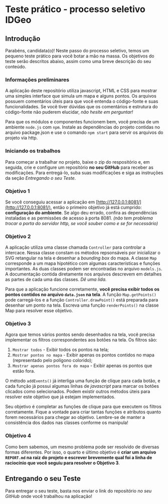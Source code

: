 # Teste prático - processo seletivo IDGeo

## Introdução
Parabéns, candidata(o)! Neste passo do processo seletivo, temos um pequeno teste prático para você botar a mão na massa. Os objetivos do teste serão descritos abaixo, assim como uma breve descrição do seu conteúdo.

### Informações preliminares

A aplicação deste repositório utiliza javascript, HTML e CSS para mostrar uma simples interface que simula um mapa e alguns pontos. Os arquivos possuem comentários úteis para que você entenda o código-fonte e suas funcionalidades. Se você tiver dúvidas que os comentários e estrutura do código-fonte não puderem elucidar, *não hesite em perguntar!*

Para que os módulos e componentes funcionem bem, você precisa de um ambiente `node.js` com `npm`. Instale as dependências do projeto contidas no arquivo package.json e use o comando `npm start` para servir os arquivos do projeto via http.

### Iniciando os trabalhos

Para começar a trabalhar no projeto, baixe o zip do respositório e, em seguida, crie e configure um repositório **no seu GitHub** para receber as modificações. Para entregá-lo, suba suas modificações e siga as instruções da seção *Entregando o seu Teste*.

### Objetivo 1

Se você conseguiu acessar a aplicação em [http://127.0.0.1:8081/](http://127.0.0.1:8081/), então o primeiro objetivo já está cumprido: **configuração do ambiente**. Se algo deu errado, confira as dependências instaladas e as permissões de acesso à porta 8081. *(não tem problema trocar a porta do servidor http, se você souber como e se for necessário)*

### Objetivo 2

A aplicação utiliza uma classe chamada `Controller` para controlar a intercace. Nessa classe constam os métodos repsonsáveis por inicializar o SVG retangular na tela e desenhar a *bounding box* do mapa. A classe `Map` corresponde a um mapa hipotético com algumas características e funções importantes. As duas classes podem ser encontradas no arquivo `models.js`. A documentação contida diretamente nos arquivos descrevem em detalhes as partes de cada uma das classes. *Dê uma lida.*

Para que a aplicação funcione corretamente, **você precisa exibir todos os pontos contidos no arquivo `data.json` na tela**. A função `Map.getPoints()` pode carregá-los e a função `Controller.drawPoint()` está preparada para desenhar um ponto na tela. Escreva uma função `renderPoints()` na classe Map para resolver esse objetivo.

### Objetivo 3

Agora que temos vários pontos sendo desenhados na tela, você precisa implementar os filtros correspondentes aos botões na tela. Os filtros são:
1. `Mostrar todos` - Exibir todos os pontos na tela;
2. `Mostrar pontos no mapa` - Exibir apenas os pontos contidos no mapa (representado pelo polígono colorido);
3. `Mostrar apenas pontos fora do mapa` - Exibir apenas os pontos que estão fora.

O método `addEvents()` já interliga uma função de clique para cada botão, e cada função já possui algumas linhas de *javascript* para marcar os botões clicados como selecionados. Podem existir outros métodos úteis para resolver este objetivo que já estejam implementados.

Seu objetivo é completar as funções de clique para que executem os filtros corretamente. Fique a vontade para criar tantas funções e atributos quanto forem necessários para chegar ao objetivo. Lembre-se de manter a consistência dos dados nas classes conforme os manipula!

### Objetivo 4

Como bem sabemos, um mesmo problema pode ser resolvido de diversas formas diferentes. Por isso, o quarto e último objetivo é **criar um arquivo `REPORT.md` na raiz do projeto e escrever brevemente qual foi a linha de raciocínio que você seguiu para resolver o Objetivo 3**.

## Entregando o seu Teste

Para entregar o seu teste, basta nos enviar o link do repositório *no seu GitHub* onde você trabalhou na aplicação!
